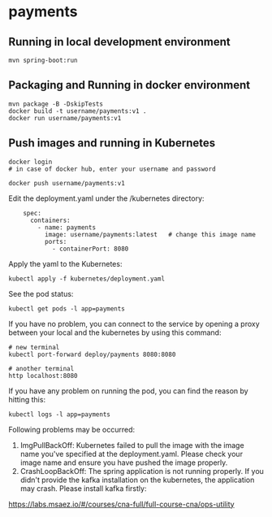 # payments

## Running in local development environment

```
mvn spring-boot:run
```

## Packaging and Running in docker environment

```
mvn package -B -DskipTests
docker build -t username/payments:v1 .
docker run username/payments:v1
```

## Push images and running in Kubernetes

```
docker login 
# in case of docker hub, enter your username and password

docker push username/payments:v1
```

Edit the deployment.yaml under the /kubernetes directory:
```
    spec:
      containers:
        - name: payments
          image: username/payments:latest   # change this image name
          ports:
            - containerPort: 8080

```

Apply the yaml to the Kubernetes:
```
kubectl apply -f kubernetes/deployment.yaml
```

See the pod status:
```
kubectl get pods -l app=payments
```

If you have no problem, you can connect to the service by opening a proxy between your local and the kubernetes by using this command:
```
# new terminal
kubectl port-forward deploy/payments 8080:8080

# another terminal
http localhost:8080
```

If you have any problem on running the pod, you can find the reason by hitting this:
```
kubectl logs -l app=payments
```

Following problems may be occurred:

1. ImgPullBackOff:  Kubernetes failed to pull the image with the image name you've specified at the deployment.yaml. Please check your image name and ensure you have pushed the image properly.
1. CrashLoopBackOff: The spring application is not running properly. If you didn't provide the kafka installation on the kubernetes, the application may crash. Please install kafka firstly:

https://labs.msaez.io/#/courses/cna-full/full-course-cna/ops-utility

